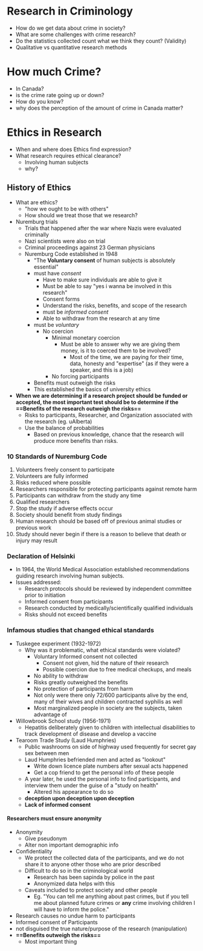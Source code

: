 # Research in Criminology
- How do we get data about crime in society?
- What are some challenges with crime research?
- Do the statistics collected count what we think they count? (Validity)
- Qualitative vs quantitative research methods
# How much Crime?
- In Canada?
- is the crime rate going up or down?
- How do you know?
- why does the perception of the amount of crime in Canada matter?
# Ethics in Research
- When and where does Ethics find expression?
- What research requires ethical clearance?
	- Involving human subjects
	- why?
## History of Ethics
- What are ethics?
	-  "how we ought to be with others"
	- How should we treat those that we research?
- Nuremburg trials
	- Trials that happened after the war where Nazis were evaluated criminally
	- Nazi scientists were also on trial
	- Criminal proceedings against 23 German physicians
	- Nuremburg Code established in 1948
		- "The **Voluntary consent** of human subjects is absolutely essential"
		- must have *consent*
			- Have to make sure individuals are able to give it
			- Must be able to say "yes i wanna be involved in this research"
			- Consent forms
			- Understand the risks, benefits, and scope of the research
			- must be *informed consent*
			- Able to withdraw from the research at any time
		- must be *voluntary*
			- No coercion
				- Minimal monetary coercion
					- Must be able to answer why we are giving them money, is it to coerced them to be involved?
						- Most of the time, we are paying for their time, data, honesty and "expertise" (as if they were a speaker, and this is a job)
				- No forcing participants
		- Benefits must outweigh the risks
		- This established the basics of university ethics
- **When we are determining if a research project should be funded or accepted, the most important test should be to determine if the ==Benefits of the research outweigh the risks==**
	- Risks to participants, Researcher, and Organization associated with the research (eg. uAlberta)
	- Use the balance of probabilities
		- Based on previous knowledge, chance that the research will produce more benefits than risks.
### 10 Standards of Nuremburg Code
1. Volunteers freely consent to participate
2. Volunteers are fully informed
3. Risks reduced where possible
4. Researchers responsible for protecting participants against remote harm
5. Participants can withdraw from the study any time
6. Qualified researchers
7. Stop the study if adverse effects occur
8. Society should benefit from study findings
9. Human research should be based off of previous animal studies or previous work
10. Study should never begin if there is a reason to believe that death or injury may result
### Declaration of Helsinki
- In 1964, the World Medical Association established recommendations guiding research involving human subjects.
- Issues addressed:
	- Research protocols should be reviewed by independent committee prior to initiation
	- Informed consent from participants
	- Research conducted by medically/scientifically qualified individuals
	- Risks should not exceed benefits
### Infamous studies that changed ethical standards
- Tuskegee experiment (1932-1972)
	- Why was it problematic, what ethical standards were violated?
		- Voluntary Informed consent not collected
			- Consent not given, hid the nature of their research
			- Possible coercion due to free medical checkups, and meals
		- No ability to withdraw
		- Risks greatly outweighed the benefits
		- No protection of participants from harm
		- Not only were there only 72/600 participants alive by the end, many of their wives and children contracted syphilis as well
		- Most marginalized people in society are the subjects, taken advantage of
- Willowbrook School study (1956-1971)
	- Hepatitis deliberately given to children with intellectual disabilities to track development of disease and develop a vaccine
- Tearoom Trade Study (Laud Humphries)
	- Public washrooms on side of highway used frequently for secret gay sex between men
	- Laud Humphries befriended men and acted as "lookout"
		- Write down licence plate numbers after sexual acts happened
		- Get a cop friend to get the personal info of these people
	- A year later, he used the personal info to find participants, and interview them under the guise of a "study on health"
		- Altered his appearance to do so
	- **deception upon deception upon deception**
	- **Lack of informed consent**
#### Researchers must ensure anonymity
- Anonymity
	- Give pseudonym
	- Alter non important demographic info
- Confidentiality
	- We protect the collected data of the participants, and we do not share it to anyone other those who are prior described
	- Difficult to do so in the criminological world
		- Research has been sapinda by police in the past
		- Anonymized data helps with this
	- Caveats included to protect society and other people
		- Eg. "You can tell me anything about past crimes, but if you tell me about planned future crimes or **any** crime involving children I will have to inform the police."
- Research causes no undue harm to participants
- Informed consent of Participants
- not disguised the true nature/purpose of the research (manipulation)
- **==Benefits outweigh the risks==**
	- Most important thing